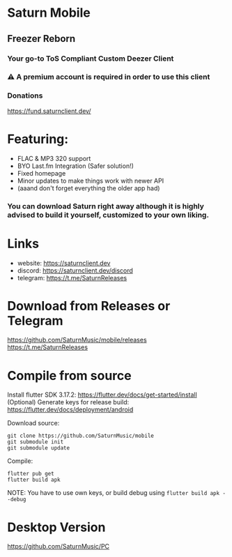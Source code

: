 # Saturn Mobile
## Freezer Reborn
### Your go-to **ToS Compliant** Custom Deezer Client
### ⚠️ A premium account is required in order to use this client

### Donations
https://fund.saturnclient.dev/

# Featuring:
- FLAC & MP3 320 support
- BYO Last.fm Integration (Safer solution!)
- Fixed homepage
- Minor updates to make things work with newer API
- (aaand don't forget everything the older app had)

### You can download Saturn right away although it is highly advised to build it yourself, customized to your own liking.

# Links
- website: https://saturnclient.dev
- discord: https://saturnclient.dev/discord
- telegram: https://t.me/SaturnReleases

# Download from Releases or Telegram
https://github.com/SaturnMusic/mobile/releases
https://t.me/SaturnReleases

# Compile from source

Install flutter SDK 3.17.2: https://flutter.dev/docs/get-started/install  
(Optional) Generate keys for release build: https://flutter.dev/docs/deployment/android  

Download source:
```
git clone https://github.com/SaturnMusic/mobile
git submodule init 
git submodule update
```

Compile:  
```
flutter pub get
flutter build apk
```  
NOTE: You have to use own keys, or build debug using `flutter build apk --debug`

# Desktop Version
https://github.com/SaturnMusic/PC
